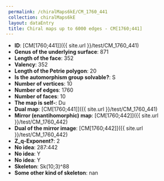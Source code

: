 ```yaml
--- 
 permalink: /chiralMaps6kE/CM_1760_441 
 collection: chiralMaps6kE
 layout: dataEntry
 title: Chiral maps up to 6000 edges - CM[1760;441]
---
```


- **ID**: [CM[1760;441]]({{ site.url }}/test/CM_1760_441)
- **Genus of the underlying surface**: 871
- **Length of the face**: 352
- **Valency**: 352
- **Length of the Petrie polygon**: 20
- **Is the automorphism group solvable?**: S
- **Number of vertices**: 10
- **Number of edges**: 1760
- **Number of faces**: 10
- **The map is self-**: Du
- **Dual map**: [CM[1760;441]]({{ site.url }}/test/CM_1760_441)
- **Mirror (enantihomorphic) map**: [CM[1760;442]]({{ site.url }}/test/CM_1760_442)
- **Dual of the mirror image**: [CM[1760;442]]({{ site.url }}/test/CM_1760_442)
- **Z_q-Exponent?**: 2
- **No idea**:  287:442
- **No idea**: Y
- **No idea**: Y
- **Skeleton**: Sk(10;3)^88
- **Some other kind of skeleton**: nan
